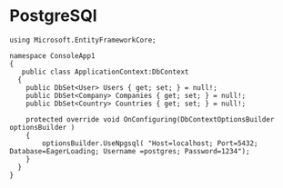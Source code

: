 # PostgreSQl
    using Microsoft.EntityFrameworkCore;

    namespace ConsoleApp1
    {
       public class ApplicationContext:DbContext
      {
        public DbSet<User> Users { get; set; } = null!;
        public DbSet<Company> Companies { get; set; } = null!;
        public DbSet<Country> Countries { get; set; } = null!;

        protected override void OnConfiguring(DbContextOptionsBuilder optionsBuilder )
        {
            optionsBuilder.UseNpgsql( "Host=localhost; Port=5432; Database=EagerLoading; Username =postgres; Password=1234");
        }
      }
    }
